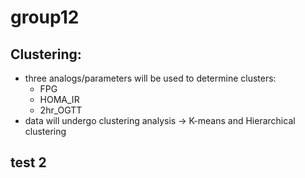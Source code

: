 # group12

## Clustering:
- three analogs/parameters will be used to determine clusters:
  - FPG
  - HOMA_IR
  - 2hr_OGTT
- data will undergo clustering analysis -> K-means and Hierarchical clustering

## test 2
